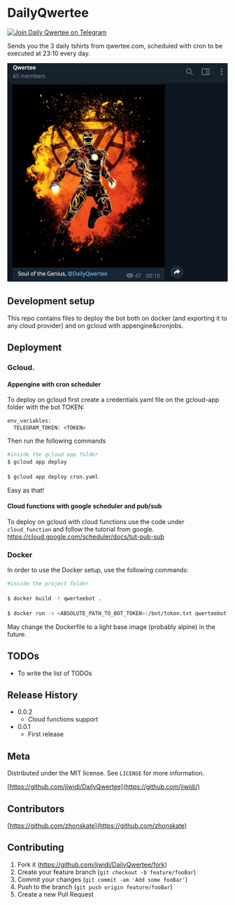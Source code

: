 



# DailyQwertee
[![Join Daily Qwertee on Telegram](https://patrolavia.github.io/telegram-badge/chat.png)](https://t.me/DailyQwertee)

Sends you the 3 daily tshirts from qwertee.com, scheduled with cron to be executed at 23:10 every day.

![](readmefiles/example.png)

## Development setup

This repo contains files to deploy the bot both on docker (and exporting it to any cloud provider) and on gcloud with appengine&cronjobs.

## Deployment

### Gcloud.

#### Appengine with cron scheduler
To deploy on gcloud first create a credentials.yaml file on the gcloud-app folder with the bot TOKEN:
```
env_variables:
  TELEGRAM_TOKEN: <TOKEN>
```

Then run the following commands

```bash
#inside the gcloud app folder
$ gcloud app deploy

$ gcloud app deploy cron.yaml
```

Easy as that!

#### Cloud functions with google scheduler and pub/sub
To deploy on gcloud with cloud functions use the code under `cloud_function` and follow the tutorial from google. https://cloud.google.com/scheduler/docs/tut-pub-sub

### Docker
In order to use the Docker setup, use the following commands:

```bash
#inside the project folder

$ docker build -t qwerteebot .

$ docker run -v <ABSOLUTE_PATH_TO_BOT_TOKEN>:/bot/token.txt qwerteebot
```

May change the Dockerfile to a light base image (probably alpine) in the future.
## TODOs
* To write the list of TODOs

## Release History
* 0.0.2
    * Cloud functions support
* 0.0.1
    * First release 

## Meta

Distributed under the MIT license. See ``LICENSE`` for more information.

[https://github.com/jiwidi/DailyQwertee](https://github.com/jiwidi/)

## Contributors
[https://github.com/zhonskate](https://github.com/zhonskate)
## Contributing

1. Fork it (<https://github.com/jiwidi/DailyQwertee/fork>)
2. Create your feature branch (`git checkout -b feature/fooBar`)
3. Commit your changes (`git commit -am 'Add some fooBar'`)
4. Push to the branch (`git push origin feature/fooBar`)
5. Create a new Pull Request

